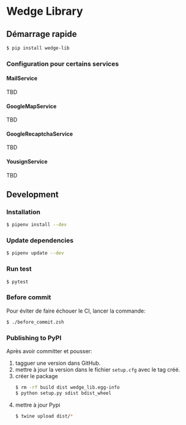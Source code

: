 # Wedge Library

## Démarrage rapide

```bash
$ pip install wedge-lib
```
### Configuration pour certains services

#### MailService
TBD
#### GoogleMapService
TBD
#### GoogleRecaptchaService
TBD
#### YousignService
TBD

## Development

### Installation

```bash
$ pipenv install --dev
```

### Update dependencies

```bash
$ pipenv update --dev
```

### Run test

```bash
$ pytest
```

### Before commit

Pour éviter de faire échouer le CI, lancer la commande:

```bash
$ ./before_commit.zsh
```

### Publishing to PyPI

Après avoir committer et pousser:
 
1. tagguer une version dans GitHub.
2. mettre à jour la version dans le fichier `setup.cfg` avec le tag créé.
3. créer le package
    ```bash
    $ rm -rf build dist wedge_lib.egg-info
    $ python setup.py sdist bdist_wheel
    ```
4. mettre à jour Pypi
    ```bash
    $ twine upload dist/*
    ```




